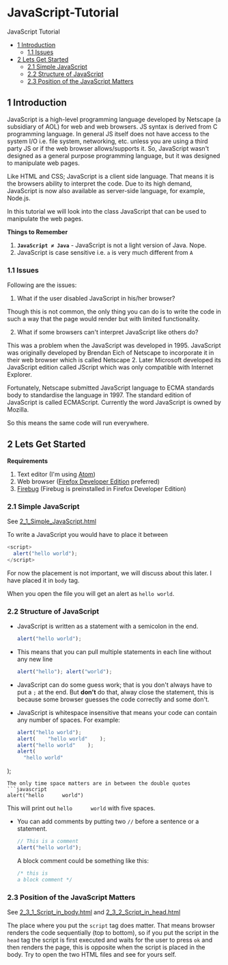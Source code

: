 # JavaScript-Tutorial
JavaScript Tutorial

<!-- MDTOC maxdepth:6 firsth1:2 numbering:0 flatten:0 bullets:1 updateOnSave:1 -->

- [1 Introduction](#1-introduction)   
   - [1.1 Issues](#11-issues)   
- [2 Lets Get Started](#2-lets-get-started)   
   - [2.1 Simple JavaScript](#21-simple-javascript)   
   - [2.2 Structure of JavaScript](#22-structure-of-javascript)   
   - [2.3 Position of the JavaScript Matters](#23-position-of-the-javascript-matters)   

<!-- /MDTOC -->

## 1 Introduction

JavaScript is a high-level programming language developed by Netscape (a subsidiary of AOL) for web and web browsers. JS syntax is derived from C programming language. In general JS itself does not have access to the system I/O i.e. file system, networking, etc. unless you are using a third party JS or if the web browser allows/supports it. So, JavaScript wasn't designed as a general purpose programming language, but it was designed to manipulate web pages.

Like HTML and CSS; JavaScript is a client side language. That means it is the browsers ability to interpret the code. Due to its high demand, JavaScript is now also available as server-side language, for example, Node.js.

In this tutorial we will look into the class JavaScript that can be used to manipulate the web pages.

**Things to Remember**

1. **`JavaScript ≠ Java`** - JavaScript is not a light version of Java. Nope.
2. JavaScript is case sensitive i.e. `a` is very much different from `A`

### 1.1 Issues

Following are the issues:

1. What if the user disabled JavaScript in his/her browser?

  Though this is not common, the only thing you can do is to write the code in such a way that the page would render but with limited functionality.

2. What if some browsers can't interpret JavaScript like others do?

  This was a problem when the JavaScript was developed in 1995. JavaScript was originally developed by Brendan Eich of Netscape to incorporate it in their web browser which is called Netscape 2. Later Microsoft developed its JavaScript edition called JScript which was only compatible with Internet Explorer.

  Fortunately, Netscape submitted JavaScript language to ECMA standards body to standardise the language in  1997. The standard edition of JavaScript is called ECMAScript.  Currently the word JavaScript is owned by Mozilla.

  So this means the same code will run everywhere.

## 2 Lets Get Started

**Requirements**

1. Text editor (I'm using [Atom](https://atom.io/))
2. Web browser ([Firefox Developer Edition](https://www.mozilla.org/en-US/firefox/developer/) preferred)
3. [Firebug](http://getfirebug.com/) (Firebug is preinstalled in Firefox Developer Edition)


### 2.1 Simple JavaScript

See [2_1_Simple_JavaScript.html](https://github.com/akshaybabloo/JavaScript-Tutorial/blob/master/2_1_Simple_JavaScript.html)

To write a JavaScript you would have to place it between

```javascript
<script>
  alert("hello world");
</script>
```

For now the placement is not important, we will discuss about this later. I have placed it in `body` tag.

When you open the file you will get an alert as `hello world`.

### 2.2 Structure of JavaScript

* JavaScript is written as a statement with a semicolon in the end.

  ```javascript
  alert("hello world");
  ```
* This means that you can pull multiple statements in each line without any new line
  ```javascript
  alert("hello"); alert("world");
  ```

* JavaScript can do some guess work; that is you don't always have to put a `;` at the end. But **don't** do that, alway close the statement, this is because some browser guesses the code correctly and some don't.

* JavaScript is whitespace insensitive that means your code can contain any number of spaces. For example:
  ```javascript
  alert("hello world");
  alert(    "hello world"    );
  alert("hello world"    );
  alert(
    "hello world"
);
  ```
  The only time space matters are in between the double quotes
  ```javascript
  alert("hello      world")
  ```
  This will print out `hello      world` with five spaces.

* You can add comments by putting two `//` before a sentence or a statement.
  ```javascript
  // This is a comment
  alert("hello world");
  ```
  A block comment could be something like this:
  ```javascript
  /* this is
  a block comment */
  ```

### 2.3 Position of the JavaScript Matters

See [2_3_1_Script_in_body.html](https://github.com/akshaybabloo/JavaScript-Tutorial/blob/master/2_3_1_Script_in_body.html) and [2_3_2_Script_in_head.html](https://github.com/akshaybabloo/JavaScript-Tutorial/blob/master/2_3_2_Script_in_head.html)

The place where you put the `script` tag does matter. That means browser renders the code sequentially (top to bottom), so if you put the script in the `head` tag the script is first executed and waits for the user to press `ok` and then renders the page, this is opposite when the script is placed in the body. Try to open the two HTML files and see for yours self.
